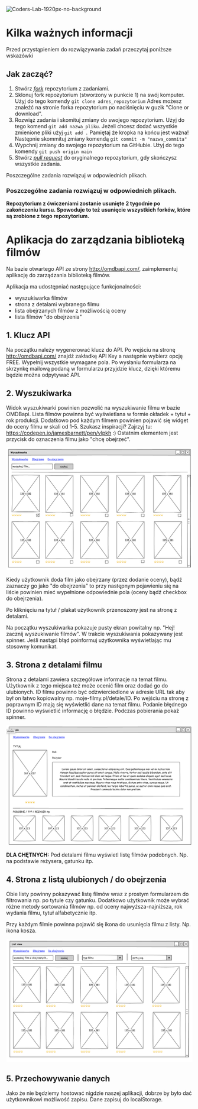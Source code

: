 ![Coders-Lab-1920px-no-background](https://user-images.githubusercontent.com/30623667/104709387-2b7ac180-571f-11eb-9b94-517aa6d501c9.png)

# Kilka ważnych informacji

Przed przystąpieniem do rozwiązywania zadań przeczytaj poniższe wskazówki

## Jak zacząć?

1. Stwórz [*fork*](https://guides.github.com/activities/forking/) repozytorium z zadaniami.
2. Sklonuj fork repozytorium (stworzony w punkcie 1) na swój komputer. Użyj do tego komendy `git clone adres_repozytorium`
Adres możesz znaleźć na stronie forka repozytorium po naciśnięciu w guzik "Clone or download".
3. Rozwiąż zadania i skomituj zmiany do swojego repozytorium. Użyj do tego komend `git add nazwa_pliku`.
Jeżeli chcesz dodać wszystkie zmienione pliki użyj `git add .` 
Pamiętaj że kropka na końcu jest ważna!
Następnie skommituj zmiany komendą `git commit -m "nazwa_commita"`
4. Wypchnij zmiany do swojego repozytorium na GitHubie.  Użyj do tego komendy `git push origin main`
5. Stwórz [*pull request*](https://help.github.com/articles/creating-a-pull-request) do oryginalnego repozytorium, gdy skończysz wszystkie zadania.

Poszczególne zadania rozwiązuj w odpowiednich plikach.

### Poszczególne zadania rozwiązuj w odpowiednich plikach.

**Repozytorium z ćwiczeniami zostanie usunięte 2 tygodnie po zakończeniu kursu. Spowoduje to też usunięcie wszystkich forków, które są zrobione z tego repozytorium.**


# Aplikacja do zarządzania biblioteką filmów

Na bazie otwartego API ze strony http://omdbapi.com/, zaimplementuj aplikację do zarządzania biblioteką filmów.

Aplikacja ma udostępniać następujące funkcjonalności:

- wyszukiwarka filmów
- strona z detalami wybranego filmu
- lista obejrzanych filmów z możliwością oceny
- lista filmów "do obejrzenia"

## 1. Klucz API
Na początku należy wygenerować klucz do API. Po wejściu na stronę http://omdbapi.com/ znajdź zakładkę API Key a następnie wybierz opcję FREE. Wypełnij wszystkie wymagane pola. Po wysłaniu formularza na skrzynkę mailową podaną w formularzu przyjdzie klucz, dzięki któremu będzie można odpytywać API.

## 2. Wyszukiwarka
Widok wyszukiwarki powinien pozwolić na wyszukiwanie filmu w bazie OMDBapi. Lista filmów powinna być wyświetlana w formie okładek + tytuł + rok produkcji. Dodatkowo pod każdym filmem powinien pojawić się widget do oceny filmu w skali od 1-5. Szukasz inspiracji? Zajrzyj tu: https://codepen.io/jamesbarnett/pen/vlpkh :) Ostatnim elementem jest przycisk do oznaczenia filmu jako "chcę obejrzeć".

![images/warsztat1](images/warsztat1.png)

Kiedy użytkownik doda film jako obejrzany (przez dodanie oceny), bądź zaznaczy go jako "do obejrzenia" to przy następnym pojawieniu się na liście powinien mieć wypełnione odpowiednie pola (oceny bądź checkbox do obejrzenia).

Po kliknięciu na tytuł / plakat użytkownik przenoszony jest na stronę z detalami.

Na początku wyszukiwarka pokazuje pusty ekran powitalny np. "Hej! zacznij wyszukiwanie filmów". W trakcie wyszukiwania pokazywany jest spinner. Jeśli nastąpi błąd poinformuj użytkownika wyświetlając mu stosowny komunikat.

## 3. Strona z detalami filmu
Strona z detalami zawiera szczegółowe informacje na temat filmu. Użytkownik z tego miejsca też może ocenić film oraz dodać go do ulubionych. ID filmu powinno być odzwierciedlone w adresie URL tak aby był on łatwo kopiowalny np. moje-filmy.pl/detale/ID. Po wejściu na stronę z poprawnym ID mają się wyświetlić dane na temat filmu. Podanie błędnego ID powinno wyświetlić informację o błędzie. Podczas pobierania pokaż spinner.

![images/warsztat2](images/warsztat2.png)

**DLA CHĘTNYCH:**
Pod detalami filmu wyświetl listę filmów podobnych. Np. na podstawie reżysera, gatunku itp.

## 4. Strona z listą ulubionych / do obejrzenia
Obie listy powinny pokazywać listę filmów wraz z prostym formularzem do filtrowania np. po tytule czy gatunku. Dodatkowo użytkownik może wybrać różne metody sortowania filmów np. od oceny najwyższa-najniższa, rok wydania filmu, tytuł alfabetycznie itp.

Przy każdym filmie powinna pojawić się ikona do usunięcia filmu z listy. Np. ikona kosza.

![images/warsztat3](images/warsztat3.png)

## 5. Przechowywanie danych
Jako że nie będziemy hostować nigdzie naszej aplikacji, dobrze by było dać użytkownikowi możliwość zapisu. Dane zapisuj do localStorage.